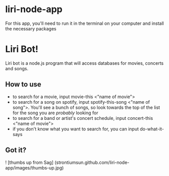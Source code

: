 # liri-node-app


For this app, you'll need to run it in the terminal on your computer and install the necessary packages


# Liri Bot!


Liri bot is a node.js program that will access databases for movies, concerts and songs. 


## How to use


* to search for a movie, input movie-this <"name of movie">
* to search for a song on spotify, input spotify-this-song <"name of song">. You'll see a bunch of songs, so look towards the top of the list for the song you are *probably* looking for
* to search for a band or artist's concert schedule, input concert-this <"name of movie">
* if you don't know what you want to search for, you can input do-what-it-says


## Got it?

! [thumbs up from Sag] (strontiumsun.github.com/liri-node-app/images/thumbs-up.jpg)

